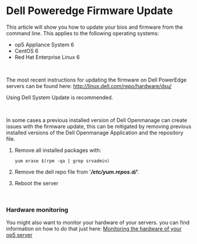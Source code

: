 # Dell Poweredge Firmware Update

This article will show you how to update your bios and firmware from the command line. This applies to the following operating systems: 

-   op5 Appliance System 6
-   CentOS 6
-   Red Hat Enterprise Linux 6

 

The most recent instructions for updating the firmware on Dell PowerEdge servers can be found here: <http://linux.dell.com/repo/hardware/dsu/>

Using Dell System Update is recommended.

 

In some cases a previous installed version of Dell Openmanage can create issues with the firmware update, this can be mitigated by removing previous installed versions of the Dell Openmanage Application and the repository file.

1.  Remove all installed packages with:

        yum erase $(rpm -qa | grep srvadmin)

2.  Remove the dell repo file from '***/etc/yum.repos.d/***'.
3.  Reboot the server

 

### Hardware monitoring

You might also want to monitor your hardware of your servers. you can find information on how to do that just here: [Monitoring the hardware of your op5 server](Monitoring_the_hardware_of_your_op5_server)

